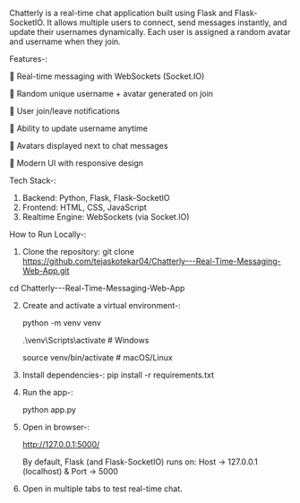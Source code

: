 Chatterly is a real-time chat application built using Flask and Flask-SocketIO.
It allows multiple users to connect, send messages instantly, and update their usernames dynamically.
Each user is assigned a random avatar and username when they join.

Features-:

🔹 Real-time messaging with WebSockets (Socket.IO)

🔹 Random unique username + avatar generated on join

🔹 User join/leave notifications

🔹 Ability to update username anytime

🔹 Avatars displayed next to chat messages

🔹 Modern UI with responsive design

Tech Stack-:
1. Backend: Python, Flask, Flask-SocketIO
2. Frontend: HTML, CSS, JavaScript
3. Realtime Engine: WebSockets (via Socket.IO)

How to Run Locally-:
1. Clone the repository:
git clone https://github.com/tejaskotekar04/Chatterly---Real-Time-Messaging-Web-App.git

cd Chatterly---Real-Time-Messaging-Web-App

2. Create and activate a virtual environment-:
   
   python -m venv venv

   .\venv\Scripts\activate    # Windows

    source venv/bin/activate   # macOS/Linux

3. Install dependencies-:
   pip install -r requirements.txt

4. Run the app-:
   
   python app.py

5. Open in browser-:
   
   http://127.0.0.1:5000/

   By default, Flask (and Flask-SocketIO) runs on:
   Host → 127.0.0.1 (localhost) & Port → 5000

7. Open in multiple tabs to test real-time chat.

 
